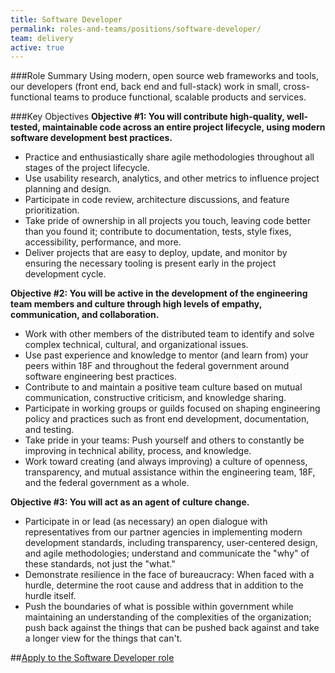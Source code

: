 ```yaml
---
title: Software Developer
permalink: roles-and-teams/positions/software-developer/
team: delivery
active: true
---
```


###Role Summary
Using modern, open source web frameworks and tools, our developers (front end, back end and full-stack) work in small, cross-functional teams to produce functional, scalable products and services.

###Key Objectives
**Objective #1: You will contribute high-quality, well-tested, maintainable code across an entire project lifecycle, using modern software development best practices.**

- Practice and enthusiastically share agile methodologies throughout all stages of the project lifecycle.
- Use usability research, analytics, and other metrics to influence project planning and design.
- Participate in code review, architecture discussions, and feature prioritization.
- Take pride of ownership in all projects you touch, leaving code better than you found it; contribute to documentation, tests, style fixes, accessibility, performance, and more.
- Deliver projects that are easy to deploy, update, and monitor by ensuring the necessary tooling is present early in the project development cycle.

**Objective #2: You will be active in the development of the engineering team members and culture through high levels of empathy, communication, and collaboration.**

- Work with other members of the distributed team to identify and solve complex technical, cultural, and organizational issues.
- Use past experience and knowledge to mentor (and learn from) your peers within 18F and throughout the federal government around software engineering best practices.
- Contribute to and maintain a positive team culture based on mutual communication, constructive criticism, and knowledge sharing.
- Participate in working groups or guilds focused on shaping engineering policy and practices such as front end development, documentation, and testing.
- Take pride in your teams: Push yourself and others to constantly be improving in technical ability, process, and knowledge.
- Work toward creating (and always improving) a culture of openness, transparency, and mutual assistance within the engineering team, 18F, and the federal government as a whole.

**Objective #3: You will act as an agent of culture change.**

- Participate in or lead (as necessary) an open dialogue with representatives from our partner agencies in implementing modern development standards, including transparency, user-centered design, and agile methodologies; understand and communicate the "why" of these standards, not just the "what."
- Demonstrate resilience in the face of bureaucracy: When faced with a hurdle, determine the root cause and address that in addition to the hurdle itself.
- Push the boundaries of what is possible within government while maintaining an understanding of the complexities of the organization; push back against the things that can be pushed back against and take a longer view for the things that can't.

##[Apply to the Software Developer role](https://jobs.lever.co/18f/40d0f4ee-be99-47be-be03-29b2095e51f6/apply)
